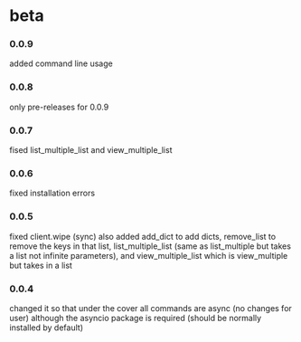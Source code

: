 # beta
### 0.0.9
added command line usage
### 0.0.8
only pre-releases for 0.0.9
### 0.0.7
fised list_multiple_list and view_multiple_list
### 0.0.6
fixed installation errors
### 0.0.5
fixed client.wipe (sync) also added add_dict to add dicts, remove_list to remove the keys in that list, list_multiple_list (same as list_multiple but takes a list not infinite parameters), and view_multiple_list which is view_multiple but takes in a list
### 0.0.4
changed it so that under the cover all commands are async (no changes for user) although the asyncio package is required (should be normally installed by default)

